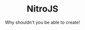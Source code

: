 <h1 align="center">NitroJS</h1>
<p align="center">Why shouldn't you be able to create!</p>

<div align="center">
    <img draggable="false" src="https://img.shields.io/badge/TypeScript-007ACC?style=for-the-badge&logo=typescript&logoColor=white" alt="" />
    <img src="https://img.shields.io/badge/Node.js-43853D?style=for-the-badge&logo=node.js&logoColor=white" alt="" draggable="false">
    <img src="https://img.shields.io/badge/React-20232A?style=for-the-badge&logo=react&logoColor=61DAFB" alt="" draggable="false">
</div>